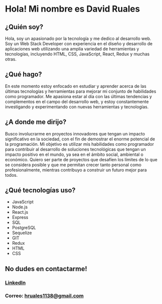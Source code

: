 # Hola! Mi nombre es David Ruales

## ¿Quién soy?
Hola, soy un apasionado por la tecnología y me dedico al desarrollo web. Soy un Web Stack Developer con experiencia en el diseño y desarrollo de aplicaciones web utilizando una amplia variedad de herramientas y tecnologías, incluyendo HTML, CSS, JavaScript, React, Redux y muchas otras.

## ¿Qué hago?
En este momento estoy enfocado en estudiar y aprender acerca de las últimas tecnologías y herramientas para mejorar mi conjunto de habilidades como programador. Me apasiona estar al día con las últimas tendencias y complementos en el campo del desarrollo web, y estoy constantemente investigando y experimentando con nuevas herramientas y tecnologías.

## ¿A donde me dirijo?
Busco involucrarme en proyectos innovadores que tengan un impacto significativo en la sociedad, con el fin de demostrar el enorme potencial de la programación. Mi objetivo es utilizar mis habilidades como programador para contribuir al desarrollo de soluciones tecnológicas que tengan un impacto positivo en el mundo, ya sea en el ámbito social, ambiental o económico. Quiero ser parte de proyectos que desafíen los límites de lo que se considera posible y que me permitan crecer tanto personal como profesionalmente, mientras contribuyo a construir un futuro mejor para todos.

## ¿Qué tecnologías uso?
* JavaScript
* Node.js
* React.js
* Express
* SQL
* PostgreSQL
* Sequelize
* GIT
* Redux
* HTML
* CSS

## No dudes en contactarme!
### [LinkedIn](https://www.linkedin.com/in/david-ruales-aa8119246/)
### Correo: hruales1138@gmail.com
